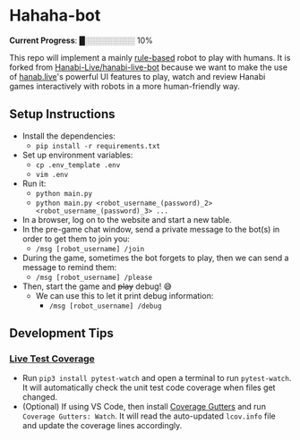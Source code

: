 # Hahaha-bot

**Current Progress**: █░░░░░░░░░ 10%

This repo will implement a mainly [rule-based](https://docs.google.com/document/d/1u4PzGPzN3h79s0QLlejsM6-_m80oemAnbhTrTwXmOL0/edit) robot to play with humans. It is forked from [Hanabi-Live/hanabi-live-bot](https://github.com/Hanabi-Live/hanabi-live-bot) because we want to make the use of [hanab.live](https://github.com/Hanabi-Live//hanabi-live)'s powerful UI features to play, watch and review Hanabi games interactively with robots in a more human-friendly way.

## Setup Instructions

- Install the dependencies:
  - `pip install -r requirements.txt`
- Set up environment variables:
  - `cp .env_template .env`
  - `vim .env`
- Run it:
  - `python main.py`
  - `python main.py <robot_username_(password)_2> <robot_username_(password)_3> ...`
- In a browser, log on to the website and start a new table.
- In the pre-game chat window, send a private message to the bot(s) in order to get them to join you:
  - `/msg [robot_username] /join`
- During the game, sometimes the bot forgets to play, then we can send a message to remind them:
  - `/msg [robot_username] /please`
- Then, start the game and ~~play~~ debug! :sweat_smile:
  - We can use this to let it print debug information: 
    - `/msg [robot_username] /debug`

## Development Tips

### [Live Test Coverage](https://jasonstitt.com/perfect-python-live-test-coverage)
- Run `pip3 install pytest-watch` and open a terminal to run `pytest-watch`. It will automatically check the unit test code coverage when files get changed.
- (Optional) If using VS Code, then install [Coverage Gutters](https://marketplace.visualstudio.com/items?itemName=ryanluker.vscode-coverage-gutters) and run `Coverage Gutters: Watch`. It will read the auto-updated `lcov.info` file and update the coverage lines accordingly.
